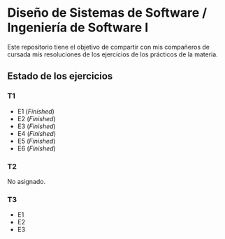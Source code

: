 # Diseño de Sistemas de Software / Ingeniería de Software I

Este repositorio tiene el objetivo de compartir con mis compañeros de cursada mis resoluciones de los ejercicios de los prácticos de la materia.

## Estado de los ejercicios

### T1

- E1 (_Finished_)
- E2 (_Finished_)
- E3 (_Finished_)
- E4 (_Finished_)
- E5 (_Finished_)
- E6 (_Finished_)

### T2

No asignado.

### T3

- E1
- E2
- E3
